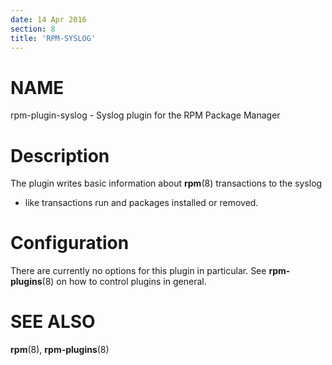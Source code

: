```yaml
---
date: 14 Apr 2016
section: 8
title: 'RPM-SYSLOG'
---
```


NAME
====

rpm-plugin-syslog - Syslog plugin for the RPM Package Manager

Description
===========

The plugin writes basic information about **rpm**(8) transactions to the syslog
- like transactions run and packages installed or removed.

Configuration
=============

There are currently no options for this plugin in particular. See
**rpm-plugins**(8) on how to control plugins in general.

SEE ALSO
========

**rpm**(8), **rpm-plugins**(8)
